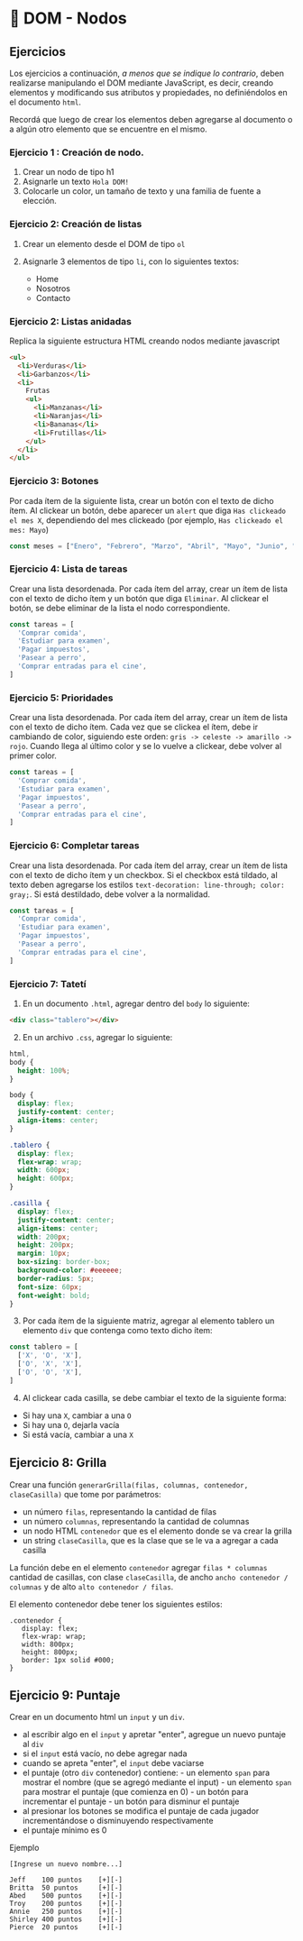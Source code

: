# 🌳 DOM - Nodos

## Ejercicios

Los ejercicios a continuación, _a menos que se indique lo contrario_, deben realizarse manipulando el DOM mediante JavaScript, es decir, creando elementos y modificando sus atributos y propiedades, no definiéndolos en el documento `html`.

Recordá que luego de crear los elementos deben agregarse al documento o a algún otro elemento que se encuentre en el mismo.

### Ejercicio 1 : Creación de nodo.

1. Crear un nodo de tipo h1
2. Asignarle un texto `Hola DOM!`
3. Colocarle un color, un tamaño de texto y una familia de fuente a elección.

### Ejercicio 2: Creación de listas

1. Crear un elemento desde el DOM de tipo `ol`
2. Asignarle 3 elementos de tipo `li`, con lo siguientes textos:

   - Home
   - Nosotros
   - Contacto

### Ejercicio 2: Listas anidadas

Replica la siguiente estructura HTML creando nodos mediante javascript

```html
<ul>
  <li>Verduras</li>
  <li>Garbanzos</li>
  <li>
    Frutas
    <ul>
      <li>Manzanas</li>
      <li>Naranjas</li>
      <li>Bananas</li>
      <li>Frutillas</li>
    </ul>
  </li>
</ul>
```

### Ejercicio 3: Botones

Por cada ítem de la siguiente lista, crear un botón con el texto de dicho ítem. Al clickear un botón, debe aparecer un `alert` que diga `Has clickeado el mes X`, dependiendo del mes clickeado (por ejemplo, `Has clickeado el mes: Mayo`)

```js
const meses = ["Enero", "Febrero", "Marzo", "Abril", "Mayo", "Junio", "Julio", "Agosto", "Septiembre", "Octubre", "Noviembre", "Diciembre"] .
```

### Ejercicio 4: Lista de tareas

Crear una lista desordenada. Por cada ítem del array, crear un ítem de lista con el texto de dicho ítem y un botón que diga `Eliminar`. Al clickear el botón, se debe eliminar de la lista el nodo correspondiente.

```js
const tareas = [
  'Comprar comida',
  'Estudiar para examen',
  'Pagar impuestos',
  'Pasear a perro',
  'Comprar entradas para el cine',
]
```

### Ejercicio 5: Prioridades

Crear una lista desordenada. Por cada ítem del array, crear un ítem de lista con el texto de dicho ítem. Cada vez que se clickea el ítem, debe ir cambiando de color, siguiendo este orden: `gris -> celeste -> amarillo -> rojo`. Cuando llega al último color y se lo vuelve a clickear, debe volver al primer color.

```js
const tareas = [
  'Comprar comida',
  'Estudiar para examen',
  'Pagar impuestos',
  'Pasear a perro',
  'Comprar entradas para el cine',
]
```

### Ejercicio 6: Completar tareas

Crear una lista desordenada. Por cada ítem del array, crear un ítem de lista con el texto de dicho ítem y un checkbox. Si el checkbox está tildado, al texto deben agregarse los estilos `text-decoration: line-through; color: gray;`. Si está destildado, debe volver a la normalidad.

```js
const tareas = [
  'Comprar comida',
  'Estudiar para examen',
  'Pagar impuestos',
  'Pasear a perro',
  'Comprar entradas para el cine',
]
```

### Ejercicio 7: Tatetí

1. En un documento `.html`, agregar dentro del `body` lo siguiente:

```html
<div class="tablero"></div>
```

2. En un archivo `.css`, agregar lo siguiente:

```css
html,
body {
  height: 100%;
}

body {
  display: flex;
  justify-content: center;
  align-items: center;
}

.tablero {
  display: flex;
  flex-wrap: wrap;
  width: 600px;
  height: 600px;
}

.casilla {
  display: flex;
  justify-content: center;
  align-items: center;
  width: 200px;
  height: 200px;
  margin: 10px;
  box-sizing: border-box;
  background-color: #eeeeee;
  border-radius: 5px;
  font-size: 60px;
  font-weight: bold;
}
```

3. Por cada ítem de la siguiente matriz, agregar al elemento tablero un elemento `div` que contenga como texto dicho ítem:

```js
const tablero = [
  ['X', 'O', 'X'],
  ['O', 'X', 'X'],
  ['O', 'O', 'X'],
]
```

4. Al clickear cada casilla, se debe cambiar el texto de la siguiente forma:

- Si hay una `X`, cambiar a una `O`
- Si hay una `O`, dejarla vacía
- Si está vacía, cambiar a una `X`

## Ejercicio 8: Grilla

Crear una función `generarGrilla(filas, columnas, contenedor, claseCasilla)` que tome por parámetros:
- un número `filas`, representando la cantidad de filas
- un número `columnas`, representando la cantidad de columnas
- un nodo HTML `contenedor` que es el elemento donde se va crear la grilla
- un string `claseCasilla`, que es la clase que se le va a agregar a cada casilla

La función debe en el elemento `contenedor` agregar `filas * columnas` cantidad de casillas, con clase `claseCasilla`, de ancho `ancho contenedor / columnas` y de alto `alto contenedor / filas`.

El elemento contenedor debe tener los siguientes estilos:

```
.contenedor {
   display: flex;
   flex-wrap: wrap;
   width: 800px;
   height: 800px;
   border: 1px solid #000;
}
```

## Ejercicio 9: Puntaje

Crear en un documento html un `input` y un `div`.

- al escribir algo en el `input` y apretar "enter", agregue un nuevo puntaje al `div`
- si el `input` está vacío, no debe agregar nada
- cuando se apreta "enter", el `input` debe vaciarse
- el puntaje (otro `div` contenedor) contiene: 
      - un elemento `span` para mostrar el nombre (que se agregó mediante el input)
      - un elemento `span` para mostrar el puntaje (que comienza en 0) 
      - un botón para incrementar el puntaje 
      - un botón para disminur el puntaje
- al presionar los botones se modifica el puntaje de cada jugador incrementándose o disminuyendo respectivamente
- el puntaje mínimo es 0

Ejemplo

```
[Ingrese un nuevo nombre...]

Jeff    100 puntos    [+][-]
Britta  50 puntos     [+][-]
Abed    500 puntos    [+][-]
Troy    200 puntos    [+][-]
Annie   250 puntos    [+][-]
Shirley 400 puntos    [+][-]
Pierce  20 puntos     [+][-]
```

